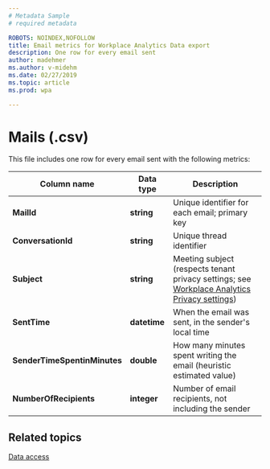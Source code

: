 ```yaml
---
# Metadata Sample
# required metadata

ROBOTS: NOINDEX,NOFOLLOW
title: Email metrics for Workplace Analytics Data export
description: One row for every email sent
author: madehmer
ms.author: v-midehm
ms.date: 02/27/2019
ms.topic: article
ms.prod: wpa

---
```


# Mails (.csv)

This file includes one row for every email sent with the following metrics:
  
|Column name|Data type|Description|
|-----------------|---------------|-----------------|
|**MailId**|**string**|Unique identifier for each email; primary key|
|**ConversationId**|**string**|Unique thread identifier|
|**Subject**|**string**|Meeting subject (respects tenant privacy settings; see [Workplace Analytics Privacy settings](../use/settings.md#privacy-settings))|
|**SentTime**|**datetime**|When the email was sent, in the sender's local time|
|**SenderTimeSpentinMinutes**|**double**|How many minutes spent writing the email (heuristic estimated value)|
|**NumberOfRecipients**|**integer**|Number of email recipients, not including the sender|
  
## Related topics

[Data access](./data-access.md)